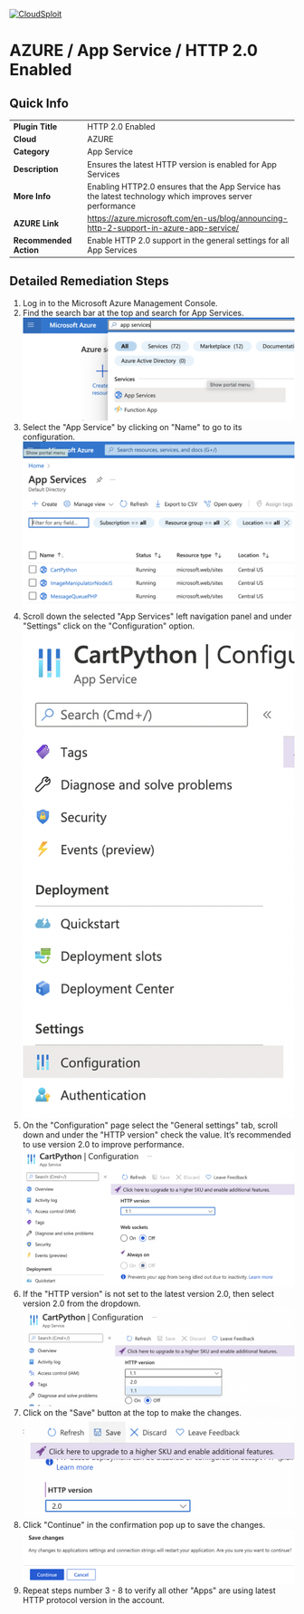 [![CloudSploit](https://cloudsploit.com/img/logo-new-big-text-100.png "CloudSploit")](https://cloudsploit.com)

# AZURE / App Service / HTTP 2.0 Enabled

## Quick Info

| | |
|-|-|
| **Plugin Title** | HTTP 2.0 Enabled |
| **Cloud** | AZURE |
| **Category** | App Service |
| **Description** | Ensures the latest HTTP version is enabled for App Services |
| **More Info** | Enabling HTTP2.0 ensures that the App Service has the latest technology which improves server performance |
| **AZURE Link** | https://azure.microsoft.com/en-us/blog/announcing-http-2-support-in-azure-app-service/ |
| **Recommended Action** | Enable HTTP 2.0 support in the general settings for all App Services |

## Detailed Remediation Steps
1. Log in to the Microsoft Azure Management Console.
2. Find the search bar at the top and search for App Services. </br> <img src="/resources/azure/appservice/http-2.0-enabled/step2.png"/>
3. Select the "App Service" by clicking on "Name" to go to its configuration.</br> <img src="/resources/azure/appservice/http-2.0-enabled/step3.png"/>
4. Scroll down the selected "App Services" left navigation panel and under "Settings" click on the "Configuration" option.</br> <img src="/resources/azure/appservice/http-2.0-enabled/step4.png"/>
5. On the "Configuration" page select the "General settings" tab, scroll down and under the "HTTP version" check the value. It’s recommended to use version 2.0 to improve performance.</br> <img src="/resources/azure/appservice/http-2.0-enabled/step5.png"/>
6. If the "HTTP version" is not set to the latest version 2.0, then select version 2.0 from the dropdown.</br> <img src="/resources/azure/appservice/http-2.0-enabled/step6.png"/>
7. Click on the "Save" button at the top to make the changes.</br> <img src="/resources/azure/appservice/http-2.0-enabled/step7.png"/>
8. Click "Continue" in the confirmation pop up to save the changes.</br> <img src="/resources/azure/appservice/http-2.0-enabled/step8.png"/>
9. Repeat steps number 3 - 8 to verify all other "Apps" are using latest HTTP protocol version in the account.</br>
